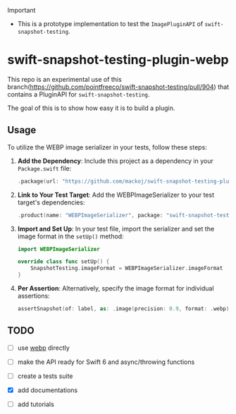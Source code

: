 > [!IMPORTANT]  
> - This is a prototype implementation to test the `ImagePluginAPI` of `swift-snapshot-testing`.

# swift-snapshot-testing-plugin-webp

This repo is an experimental use of this branch(https://github.com/pointfreeco/swift-snapshot-testing/pull/904) that contains a PluginAPI for `swift-snapshot-testing`.

The goal of this is to show how easy it is to build a plugin.

## Usage

To utilize the WEBP image serializer in your tests, follow these steps:

1. **Add the Dependency**: Include this project as a dependency in your `Package.swift` file:

    ```swift
    .package(url: "https://github.com/mackoj/swift-snapshot-testing-plugin-webp.git", revision: "0.0.1"),
    ```

2. **Link to Your Test Target**: Add the WEBPImageSerializer to your test target's dependencies:

    ```swift
    .product(name: "WEBPImageSerializer", package: "swift-snapshot-testing-plugin-webp"),
    ```

3. **Import and Set Up**: In your test file, import the serializer and set the image format in the `setUp()` method:

    ```swift
    import WEBPImageSerializer

    override class func setUp() {
        SnapshotTesting.imageFormat = WEBPImageSerializer.imageFormat
    }
    ```

4. **Per Assertion**: Alternatively, specify the image format for individual assertions: 

    ```swift
    assertSnapshot(of: label, as: .image(precision: 0.9, format: .webp))
    ```

## TODO

- [ ] use [webp](https://github.com/webmproject/libwebp) directly
- [ ] make the API ready for Swift 6 and async/throwing functions
- [ ] create a tests suite
- [x] add documentations
- [ ] add tutorials

